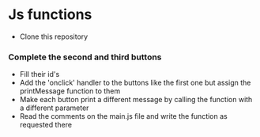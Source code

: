 # Js functions


- Clone this repository


### Complete the second and third buttons

* Fill their id's
* Add the 'onclick' handler to the buttons like the first one but assign the printMessage function to them
* Make each button print a different message by calling the function with a different parameter
* Read the comments on the main.js file and write the function as requested there